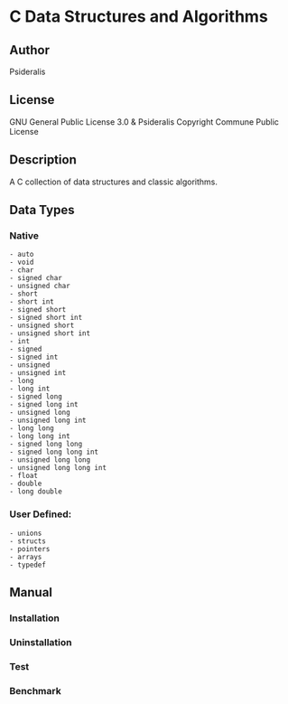 # C Data Structures and Algorithms
## Author
Psideralis
## License
GNU General Public License 3.0 & Psideralis Copyright Commune Public License
## Description
A C collection of data structures and classic algorithms.

## Data Types
### Native
    - auto
    - void
    - char
    - signed char
    - unsigned char
    - short
    - short int
    - signed short
    - signed short int
    - unsigned short
    - unsigned short int
    - int
    - signed
    - signed int
    - unsigned
    - unsigned int
    - long
    - long int
    - signed long
    - signed long int
    - unsigned long
    - unsigned long int
    - long long
    - long long int
    - signed long long
    - signed long long int
    - unsigned long long
    - unsigned long long int
    - float
    - double
    - long double

### User Defined:
    - unions
    - structs
    - pointers
    - arrays
    - typedef

## Manual

### Installation

### Uninstallation

### Test

### Benchmark